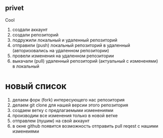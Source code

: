## privet


Cool
1. создали аккаунт 
2. создали репозиторий 
3. подружили локальный и удаленный репозиторий 
4. отправили (push) локальный репозиторий в удаленный (авторизовались на удаленном репозитории)
5. провели изменения на удаленном репозитории 
6. выкачали (pull) удаленный репозиторий (актуальный с измененями) в локальный 


# новый список 
1. делаем форк (fork) интересующего нас репозитория 
2. делаем git clone для нашей версии этого репозитория 
3. создаем ветку с предлагаемыми изменениями 
4. производим все изменения только в новой ветке 
5. отправлем (пушим) на свой аккаунт 
6. в окне github появится возможность отправить pull reqest с нашими изменеиями 